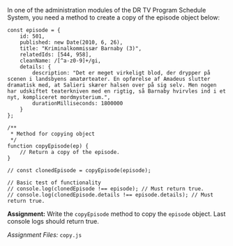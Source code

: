 In one of the administration modules of the DR TV Program Schedule System, you need a method to create a copy of the episode object below:

```
const episode = {
	id: 501,
	published: new Date(2010, 6, 26),
	title: "Kriminalkommissær Barnaby (3)",
	relatedIds: [544, 958],
	cleanName: /[^a-z0-9]+/gi,
	details: {
		description: "Det er meget virkeligt blod, der drypper på scenen i landsbyens amatørteater. En opførelse af Amadeus slutter dramatisk med, at Salieri skærer halsen over på sig selv. Men nogen har udskiftet teaterkniven med en rigtig, så Barnaby hvirvles ind i et nyt, kompliceret mordmysterium.",
		durationMilliseconds: 1800000
	}
};

/**
 * Method for copying object
 */
function copyEpisode(ep) {
	// Return a copy of the episode.
}

// const clonedEpisode = copyEpisode(episode);

// Basic test of functionality
// console.log(clonedEpisode !== episode); // Must return true.
// console.log(clonedEpisode.details !== episode.details); // Must return true.
```

**Assignment:** Write the `copyEpisode` method to copy the `episode` object. Last console logs should return true.

*Assignment Files:* ```copy.js```
